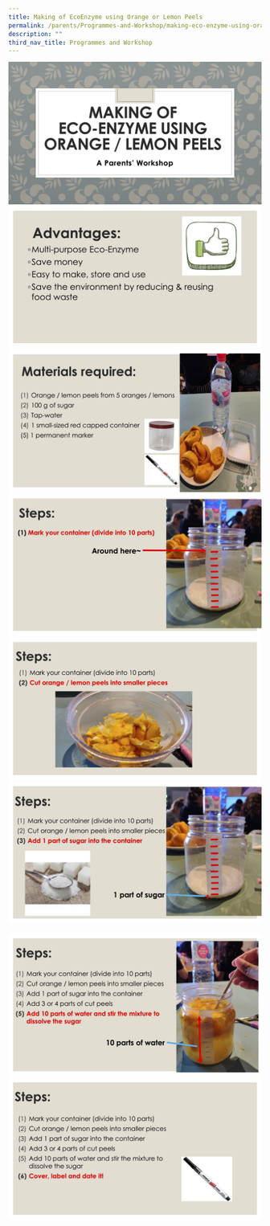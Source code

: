 ```yaml
---
title: Making of EcoEnzyme using Orange or Lemon Peels
permalink: /parents/Programmes-and-Workshop/making-eco-enzyme-using-orange-or-lemon-peels/
description: ""
third_nav_title: Programmes and Workshop
---
```

![](/images/EcoEnzyme/Making%20of%20Eco-Enzyme%20using%20Orange%20or%20Lemon%20Peels%20with%20FAQ%20page%201.jpg)
![](/images/EcoEnzyme/Making%20of%20Eco-Enzyme%20using%20Orange%20or%20Lemon%20Peels%20with%20FAQ.jpg)
![](/images/EcoEnzyme/Making%20of%20Eco-Enzyme%20using%20Orange%20or%20Lemon%20Peels%20with%20FAQ%20Page%203.jpg)
![](/images/EcoEnzyme/Making%20of%20Eco-Enzyme%20using%20Orange%20or%20Lemon%20Peels%20with%20FAQ%20Page%204.jpg)
![](/images/EcoEnzyme/Making%20of%20Eco-Enzyme%20using%20Orange%20or%20Lemon%20Peels%20with%20FAQ%20Page%205.jpg)
![](/images/EcoEnzyme/Making%20of%20Eco-Enzyme%20using%20Orange%20or%20Lemon%20Peels%20with%20FAQ%20Page%206.jpg)
![]()
![](/images/EcoEnzyme/Making%20of%20Eco-Enzyme%20using%20Orange%20or%20Lemon%20Peels%20with%20FAQ%20Page%208.jpg)
![](/images/EcoEnzyme/Making%20of%20Eco-Enzyme%20using%20Orange%20or%20Lemon%20Peels%20with%20FAQ%20Page%209.jpg)
